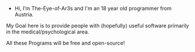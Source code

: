 - Hi, I’m The-Eye-of-Ar3s and I'm an 18 year old programmer from Austria.

My Goal here is to provide people with (hopefully) useful software
primarily in the medical/psychological area.

All these Programs will be free and open-source!
